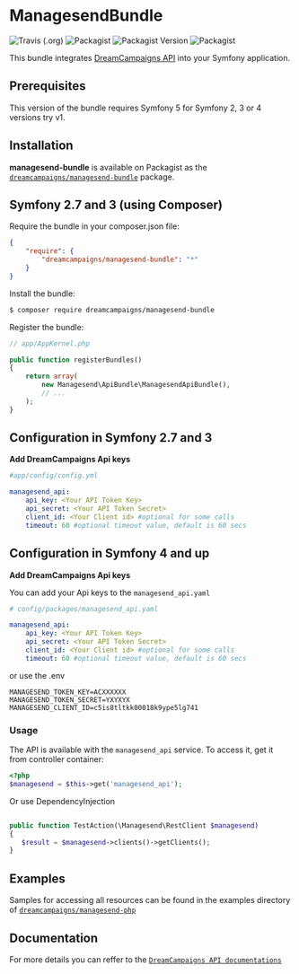 # ManagesendBundle

![Travis (.org)](https://img.shields.io/travis/dreamcampaigns/managesend-bundle)
![Packagist](https://img.shields.io/packagist/l/dreamcampaigns/managesend-bundle)
![Packagist Version](https://img.shields.io/packagist/v/dreamcampaigns/managesend-bundle)
![Packagist](https://img.shields.io/packagist/dt/dreamcampaigns/managesend-bundle)

This bundle integrates [DreamCampaigns API](https://github.com/dreamcampaigns/managesend-php) into your Symfony application.

## Prerequisites

This version of the bundle requires Symfony 5 for Symfony 2, 3 or 4 versions try v1.

## Installation

**managesend-bundle** is available on Packagist as the
[`dreamcampaigns/managesend-bundle`](https://packagist.org/packages/dreamcampaigns/managesend-bundle) package.

## Symfony 2.7 and 3 (using Composer)

Require the bundle in your composer.json file:

``` json
{
    "require": {
        "dreamcampaigns/managesend-bundle": "*"
    }
}
```

Install the bundle:

``` bash
$ composer require dreamcampaigns/managesend-bundle
```

Register the bundle:

``` php
// app/AppKernel.php

public function registerBundles()
{
    return array(
        new Managesend\ApiBundle\ManagesendApiBundle(),
        // ...
    );
}
```

## Configuration in Symfony 2.7 and 3

**Add DreamCampaigns Api keys**

```yaml
#app/config/config.yml

managesend_api:
    api_key: <Your API Token Key>
    api_secret: <Your API Token Secret>
    client_id: <Your Client id> #optional for some calls
    timeout: 60 #optional timeout value, default is 60 secs
```
## Configuration in Symfony 4 and up

**Add DreamCampaigns Api keys**

You can add your Api keys to the `managesend_api.yaml`

```yaml
# config/packages/managesend_api.yaml

managesend_api:
    api_key: <Your API Token Key>
    api_secret: <Your API Token Secret>
    client_id: <Your Client id> #optional for some calls
    timeout: 60 #optional timeout value, default is 60 secs
```
 or use the .env
 
```dotenv
MANAGESEND_TOKEN_KEY=ACXXXXXX
MANAGESEND_TOKEN_SECRET=YXYXYX
MANAGESEND_CLIENT_ID=c5is8tltkk00018k9ype5lg741
```

### Usage

The API is available with the `managesend_api` service.
To access it, get it from controller container:

```php
<?php
$managesend = $this->get('managesend_api');
```

Or use DependencyInjection
```php

public function TestAction(\Managesend\RestClient $managesend)
{
   $result = $managesend->clients()->getClients();
}
```

## Examples

Samples for accessing all resources can be found in the examples directory of [`dreamcampaigns/managesend-php`](https://packagist.org/packages/dreamcampaigns/managesend-php)

## Documentation

For more details you can reffer to the [`DreamCampaigns API documentations`][apidocs]

[apidocs]: https://api.managesend.com/


